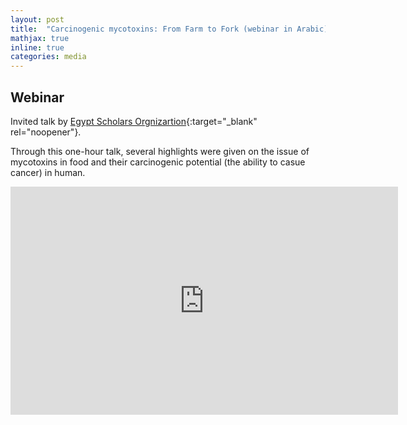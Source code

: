 ```yaml
---
layout: post
title:  "Carcinogenic mycotoxins: From Farm to Fork (webinar in Arabic)"
mathjax: true
inline: true
categories: media
---
```


## Webinar

Invited talk by [Egypt Scholars Orgnizartion](https://egyptscholars.org/){:target="_blank" rel="noopener"}.

Through this one-hour talk, several highlights were given on the issue of mycotoxins in food and their carcinogenic potential (the ability to casue cancer) in human. 

<div style="text-align:center">
<iframe width="620" height="365" src="https://www.youtube.com/embed/ZGtk-ZGcPPE" title="YouTube video player" frameborder="0" allow="accelerometer; autoplay; clipboard-write; encrypted-media; gyroscope; picture-in-picture" allowfullscreen></iframe>
</div>
